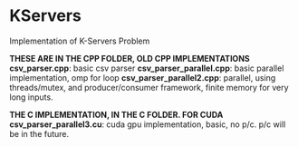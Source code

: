 # KServers
Implementation of K-Servers Problem


**THESE ARE IN THE CPP FOLDER, OLD CPP IMPLEMENTATIONS**
**csv_parser.cpp**: basic csv parser
**csv_parser_parallel.cpp**: basic parallel implementation, omp for loop
**csv_parser_parallel2.cpp**: parallel, using threads/mutex, and producer/consumer framework, finite memory for very long inputs.

**THE C IMPLEMENTATION, IN THE C FOLDER. FOR CUDA**
**csv_parser_parallel3.cu**: cuda gpu implementation, basic, no p/c. p/c will be in the future.